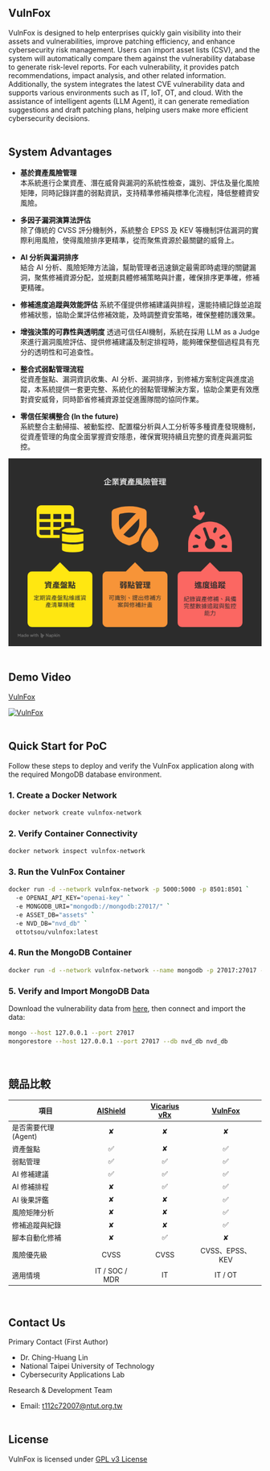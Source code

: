 ## VulnFox

VulnFox is designed to help enterprises quickly gain visibility into their assets and vulnerabilities, improve patching efficiency, and enhance cybersecurity risk management. Users can import asset lists (CSV), and the system will automatically compare them against the vulnerability database to generate risk-level reports. For each vulnerability, it provides patch recommendations, impact analysis, and other related information. Additionally, the system integrates the latest CVE vulnerability data and supports various environments such as IT, IoT, OT, and cloud. With the assistance of intelligent agents (LLM Agent), it can generate remediation suggestions and draft patching plans, helping users make more efficient cybersecurity decisions.
<br><br>

## System Advantages

- **基於資產風險管理**  
  本系統進行企業資產、潛在威脅與漏洞的系統性檢查，識別、評估及量化風險矩陣，同時記錄詳盡的弱點資訊，支持精準修補與標準化流程，降低整體資安風險。

- **多因子漏洞演算法評估**  
  除了傳統的 CVSS 評分機制外，系統整合 EPSS 及 KEV 等機制評估漏洞的實際利用風險，使得風險排序更精準，從而聚焦資源於最關鍵的威脅上。
  
- **AI 分析與漏洞排序**  
  結合 AI 分析、風險矩陣方法論，幫助管理者迅速鎖定最需即時處理的關鍵漏洞，聚焦修補資源分配，並規劃具體修補策略與計畫，確保排序更準確，修補更精確。

- **修補進度追蹤與效能評估**
  系統不僅提供修補建議與排程，還能持續記錄並追蹤修補狀態，協助企業評估修補效能，及時調整資安策略，確保整體防護效果。

- **增強決策的可靠性與透明度**
  透過可信任AI機制，系統在採用 LLM as a Judge 來進行漏洞風險評估、提供修補建議及制定排程時，能夠確保整個過程具有充分的透明性和可追查性。

- **整合式弱點管理流程**  
  從資產盤點、漏洞資訊收集、AI 分析、漏洞排序，到修補方案制定與進度追蹤，本系統提供一套更完整、系統化的弱點管理解決方案，協助企業更有效應對資安威脅，同時節省修補資源並促進團隊間的協同作業。

- **零信任架構整合 (In the future)**<br>
  系統整合主動掃描、被動監控、配置檔分析與人工分析等多種資產發現機制，從資產管理的角度全面掌握資安隱患，確保實現持續且完整的資產與漏洞監控。
  
![photo](https://github.com/Copsychus123/vulnfox/blob/main/asset%20risk%20management.png)
<br><br>

## Demo Video
[VulnFox](https://www.youtube.com/watch?v=G1Qdwkvx3ns "VulnFox PoC Demo")
<br>

[![VulnFox](https://i.ytimg.com/vi/G1Qdwkvx3ns/hqdefault.jpg?sqp=-oaymwEiCNACELwBSFXyq4qpAxQIARUAAIhCGAFwAcABBrgC1ZjEGA==&rs=AOn4CLCT-BuaGSCUeKCq62m2hBzdZWFjlw)](https://www.youtube.com/watch?v=G1Qdwkvx3ns)
<br><br>

## Quick Start for PoC
Follow these steps to deploy and verify the VulnFox application along with the required MongoDB database environment.

### 1. Create a Docker Network
```bash
docker network create vulnfox-network
```

### 2. Verify Container Connectivity
```bash
docker network inspect vulnfox-network
```

### 3. Run the VulnFox Container
```bash
docker run -d --network vulnfox-network -p 5000:5000 -p 8501:8501 `
  -e OPENAI_API_KEY="openai-key" `
  -e MONGODB_URI="mongodb://mongodb:27017/" `
  -e ASSET_DB="assets" `
  -e NVD_DB="nvd_db" `
  ottotsou/vulnfox:latest
```
### 4. Run the MongoDB Container
```bash
docker run -d --network vulnfox-network --name mongodb -p 27017:27017 -v mongodb-data:/data/db mongodb/mongodb-community-server:latest
```

### 5. Verify and Import MongoDB Data
Download the vulnerability data from [here](https://drive.google.com/drive/folders/1ejLWrUQ9kdWzY8iI8LQ1TGy71XZLn3gy?usp=sharing), then connect and import the data:
```bash
mongo --host 127.0.0.1 --port 27017
mongorestore --host 127.0.0.1 --port 27017 --db nvd_db nvd_db
```
<br>


## 競品比較

| 項目 |  [AIShield](https://www.aishield.com.tw/) | [Vicarius vRx](https://www.cyberview.com.tw/vicarius/) | [VulnFox](https://github.com/Copsychus123/vulnfox/tree/main) |
| --- | :---: | :---: | :---: |
| 是否需要代理(Agent)  | ✘ | ✘ | ✘ |
| 資產盤點  | ✅  | ✘ | ✅ |
| 弱點管理  | ✅  | ✅ | ✅ |
| AI 修補建議  | ✅  | ✅ | ✅ |
| AI 修補排程  | ✘ | ✅ | ✅ |
| AI 後果評鑑  | ✘ | ✘ | ✅ |
| 風險矩陣分析  | ✘ | ✘ | ✅ |
| 修補追蹤與紀錄  | ✘ | ✘ | ✅ |
| 腳本自動化修補 | ✘  | ✅ | ✘ |
| 風險優先級  | CVSS  | &nbsp;&nbsp;&nbsp;CVSS&nbsp;&nbsp;&nbsp; | CVSS、EPSS、KEV |
| 適用情境 |IT / SOC / MDR | IT | IT / OT |

<br>

## Contact Us  
Primary Contact (First Author)
- Dr. Ching-Huang Lin
- National Taipei University of Technology 
- Cybersecurity Applications Lab

Research & Development Team
- Email: t112c72007@ntut.org.tw
<br><br>

## License
VulnFox is licensed under [GPL v3 License](https://github.com/Copsychus123/vulnfox/blob/main/LICENSE.txt)
